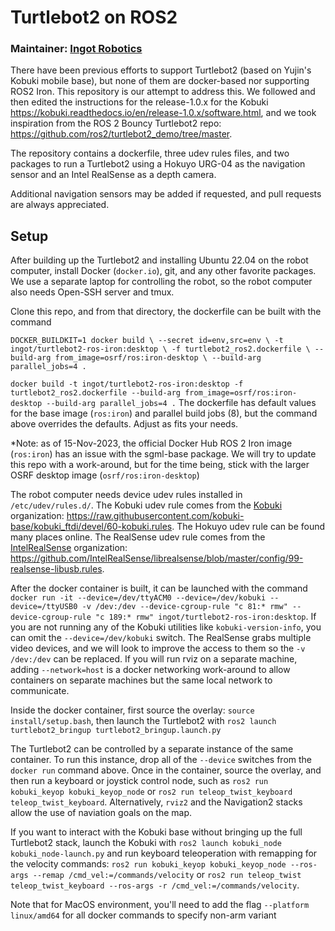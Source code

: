 # Turtlebot2 on ROS2

### Maintainer: [Ingot Robotics](https://ingotrobotics.com)

There have been previous efforts to support Turtlebot2 (based on Yujin's Kobuki mobile base), but none of them are docker-based nor supporting ROS2 Iron. This repository is our attempt to address this. We followed and then edited the instructions for the release-1.0.x for the Kobuki <https://kobuki.readthedocs.io/en/release-1.0.x/software.html>, and we took inspiration from the ROS 2 Bouncy Turtlebot2 repo: <https://github.com/ros2/turtlebot2_demo/tree/master>.

The repository contains a dockerfile, three udev rules files, and two packages to run a Turtlebot2 using a Hokuyo URG-04 as the navigation sensor and an Intel RealSense as a depth camera.

Additional navigation sensors may be added if requested, and pull requests are always appreciated.


## Setup

After building up the Turtlebot2 and installing Ubuntu 22.04 on the robot computer, install Docker (`docker.io`), git, and any other favorite packages. We use a separate laptop for controlling the robot, so the robot computer also needs Open-SSH server and tmux.

Clone this repo, and from that directory, the dockerfile can be built with the command

`DOCKER_BUILDKIT=1 docker build \
    --secret id=env,src=env \
    -t ingot/turtlebot2-ros-iron:desktop \
    -f turtlebot2_ros2.dockerfile \
    --build-arg from_image=osrf/ros:iron-desktop \
    --build-arg parallel_jobs=4 .`

`docker build -t ingot/turtlebot2-ros-iron:desktop -f turtlebot2_ros2.dockerfile --build-arg from_image=osrf/ros:iron-desktop --build-arg parallel_jobs=4 .`
The dockerfile has default values for the base image (`ros:iron`) and parallel build jobs (8), but the command above overrides the defaults. Adjust as fits your needs.

*Note: as of 15-Nov-2023, the official Docker Hub ROS 2 Iron image (`ros:iron`) has an issue with the sgml-base package. We will try to update this repo with a work-around, but for the time being, stick with the larger OSRF desktop image (`osrf/ros:iron-desktop`)

The robot computer needs device udev rules installed in `/etc/udev/rules.d/`. The Kobuki udev rule comes from the [Kobuki](https://github.com/kobuki-base) organization: <https://raw.githubusercontent.com/kobuki-base/kobuki_ftdi/devel/60-kobuki.rules>. The Hokuyo udev rule can be found many places online. The RealSense udev rule comes from the [IntelRealSense](https://github.com/IntelRealSense) organization: <https://github.com/IntelRealSense/librealsense/blob/master/config/99-realsense-libusb.rules>.

After the docker container is built, it can be launched with the command
`docker run -it --device=/dev/ttyACM0 --device=/dev/kobuki --device=/ttyUSB0 -v /dev:/dev --device-cgroup-rule "c 81:* rmw" --device-cgroup-rule "c 189:* rmw" ingot/turtlebot2-ros-iron:desktop`.
If you are not running any of the Kobuki utilities like `kobuki-version-info`, you can omit the `--device=/dev/kobuki` switch. The RealSense grabs multiple video devices, and we will look to improve the access to them so the `-v /dev:/dev` can be replaced.
If you will run rviz on a separate machine, adding `--network=host` is a docker networking work-around to allow containers on separate machines but the same local network to communicate.

Inside the docker container, first source the overlay: `source install/setup.bash`, then launch the Turtlebot2 with `ros2 launch turtlebot2_bringup turtlebot2_bringup.launch.py`

The Turtlebot2 can be controlled by a separate instance of the same container. To run this instance, drop all of the `--device` switches from the `docker run` command above. Once in the container, source the overlay, and then run a keyboard or joystick control node, such as `ros2 run kobuki_keyop kobuki_keyop_node` or `ros2 run teleop_twist_keyboard teleop_twist_keyboard`. Alternatively, `rviz2` and the Navigation2 stacks allow the use of naviation goals on the map.

If you want to interact with the Kobuki base without bringing up the full Turtlebot2 stack, launch the Kobuki with `ros2 launch kobuki_node kobuki_node-launch.py` and run keyboard teleoperation with remapping for the velocity commands:
`ros2 run kobuki_keyop kobuki_keyop_node --ros-args --remap /cmd_vel:=/commands/velocity` or `ros2 run teleop_twist teleop_twist_keyboard --ros-args -r /cmd_vel:=/commands/velocity`.

 Note that for MacOS environment, you'll need to add the flag `--platform linux/amd64` for all docker commands to specify non-arm variant
